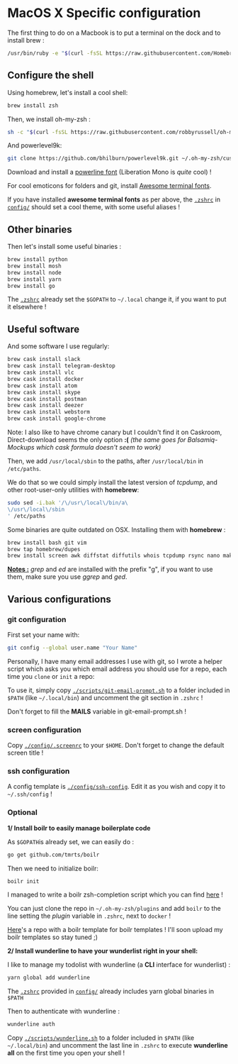 # MacOS X Specific configuration

The first thing to do on a Macbook is to put a terminal on the dock and to install brew :

```sh
/usr/bin/ruby -e "$(curl -fsSL https://raw.githubusercontent.com/Homebrew/install/master/install)"
```

## Configure the shell

Using homebrew, let's install a cool shell:

```sh
brew install zsh
```

Then, we install oh-my-zsh :
```sh
sh -c "$(curl -fsSL https://raw.githubusercontent.com/robbyrussell/oh-my-zsh/master/tools/install.sh)"
```

And powerlevel9k:
```sh
git clone https://github.com/bhilburn/powerlevel9k.git ~/.oh-my-zsh/custom/themes/powerlevel9k
```

Download and install a [powerline font](https://github.com/powerline/fonts) (Liberation Mono is *quite* cool) !

For cool emoticons for folders and git, install [Awesome terminal fonts](https://github.com/gabrielelana/awesome-terminal-fonts/wiki/OS-X).

If you have installed **awesome terminal fonts** as per above, the [`.zshrc`](config/.zshrc) in [`config/`](config) should set a cool theme, with some useful aliases !

## Other binaries

Then let's install some useful binaries :
```sh
brew install python
brew install mosh
brew install node
brew install yarn
brew install go
```

The [`.zshrc`](config/.zshrc) already set the `$GOPATH` to `~/.local` change it, if you want to put it elsewhere !

## Useful software

And some software I use regularly:

```sh
brew cask install slack
brew cask install telegram-desktop
brew cask install vlc
brew cask install docker
brew cask install atom
brew cask install skype
brew cask install postman
brew cask install deezer
brew cask install webstorm
brew cask install google-chrome
```

Note: I also like to have chrome canary but I couldn't find it on Caskroom, Direct-download seems the only option **:(**
*(the same goes for Balsamiq-Mockups which cask formula doesn't seem to work)*

Then, we add `/usr/local/sbin` to the paths, after `/usr/local/bin` in `/etc/paths`.

We do that so we could simply install the latest version of *tcpdump*, and other root-user-only utilities with **homebrew**:

```sh
sudo sed -i.bak '/\/usr\/local\/bin/a\
\/usr\/local\/sbin                   
' /etc/paths
```

Some binaries are quite outdated on OSX. Installing them with **homebrew** :

```sh
brew install bash git vim
brew tap homebrew/dupes
brew install screen awk diffstat diffutils whois tcpdump rsync nano make less grep ed
```

<u>**Notes :**</u> *grep* and *ed* are installed with the prefix "g", if you want to use them, make sure you use *ggrep* and *ged*.

## Various configurations

### git configuration

First set your name with:
```sh
git config --global user.name "Your Name"
```

Personally, I have many email addresses I use with git, so I wrote a helper script which asks you which email address you should use for a repo, each time you `clone` or `init` a repo:

To use it, simply copy [`./scripts/git-email-prompt.sh`](scripts/git-email-prompt.sh) to a folder included in `$PATH` (like `~/.local/bin`) and uncomment the git section in `.zshrc` !

Don't forget to fill the **MAILS** variable in git-email-prompt.sh !

### screen configuration

Copy [`./config/.screenrc`](config/.screenrc) to your `$HOME`. Don't forget to change the default screen title !

### ssh configuration

A config template is [`./config/ssh-config`](config/ssh-config). Edit it as you wish and copy it to `~/.ssh/config` !

### Optional

**1/ Install boilr to easily manage boilerplate code**

As `$GOPATH`is already set, we can easily do :

```sh
go get github.com/tmrts/boilr
```

Then we need to initialize boilr:

```sh
boilr init
```

I managed to write a boilr zsh-completion script which you can find [here](https://gitlab.my.ecp.fr/2014ghattasn/boilr-completion) !

You can just clone the repo in `~/.oh-my-zsh/plugins` and add `boilr` to the line setting the *plugin* variable in `.zshrc`, next to `docker` !

[Here](https://github.com/littlemanco/boilr-template)'s a repo with a boilr template for boilr templates ! I'll soon upload my boilr templates so stay tuned ;)

**2/ Install wunderline to have your wunderlist right in your shell:**

I like to manage my todolist with wunderline (a **CLI** interface for wunderlist) :

```sh
yarn global add wunderline
```

The [`.zshrc`](config/.zshrc) provided in [`config/`](config) already includes yarn global binaries in `$PATH`

Then to authenticate with wunderline :
```sh
wunderline auth
```

Copy [`./scripts/wunderline.sh`](scripts/wunderline.sh) to a folder included in `$PATH` (like `~/.local/bin`) and uncomment the last line in `.zshrc` to execute **wunderline all** on the first time you open your shell !
